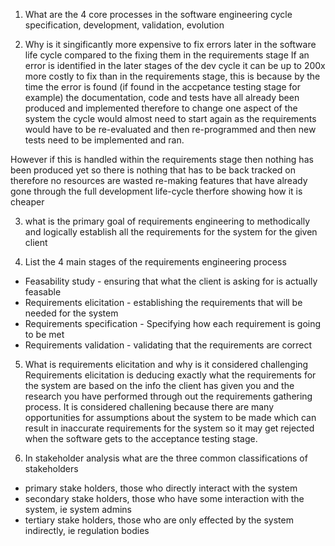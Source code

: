 1. What are the 4 core processes in the software engineering cycle
specification, development, validation, evolution

2. Why is it singificantly more expensive to fix errors later in the software life cycle compared to the fixing them in the requirements stage
If an error is identified in the later stages of the dev cycle it can be up to 200x more costly to fix than in the requirements stage, this is because by the time the error is found (if found in the accpetance testing stage for example) the documentation, code and tests have all already been produced and implemented therefore to change one aspect of the system the cycle would almost need to start again as the requirements would have to be re-evaluated and then re-programmed and then new tests need to be implemented and ran.

However if this is handled within the requirements stage then nothing has been produced yet so there is nothing that has to be back tracked on therefore no resources are wasted re-making features that have already gone through the full development life-cycle therfore showing how it is cheaper

3. what is the primary goal of requirements engineering
to methodically and logically establish all the requirements for the system for the given client

4. List the 4 main stages of the requirements engineering process
- Feasability study - ensuring that what the client is asking for is actually feasable
- Requirements elicitation - establishing the requirements that will be needed for the system
- Requirements specification - Specifying how each requirement is going to be met
- Requirements validation - validating that the requirements are correct

5. What is requirements elicitation and why is it considered challenging
Requirements elicitation is deducing exactly what the requirements for the system are based on the info the client has given you and the research you have performed through out the requirements gathering process. It is considered challening because there are many opportunities for assumptions about the system to be made which can result in inaccurate requirements for the system so it may get rejected when the software gets to the acceptance testing stage.

6. In stakeholder analysis what are the three common classifications of stakeholders
- primary stake holders, those who directly interact with the system
- secondary stake holders, those who have some interaction with the system, ie system admins
- tertiary stake holders, those who are only effected by the system indirectly, ie regulation bodies